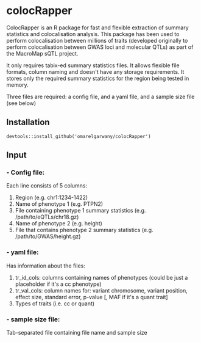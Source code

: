 # colocRapper

ColocRapper is an R package for fast and flexible extraction of summary statistics and colocalisation analysis. This package has been used to perform colocalisation between millions of traits (developed originally to perform colocalisation between GWAS loci and molecular QTLs) as part of the MacroMap sQTL project. 

It only requires tabix-ed summary statistics files. It allows flexible file formats, column naming and doesn't have any storage requirements. It stores only the required summary statistics for the region being tested in memory. 

Three files are required: a config file, and a yaml file, and a sample size file (see below)

## Installation

```
devtools::install_github('omarelgarwany/colocRapper')
```

## Input

### - Config file: 
  Each line consists of 5 columns:
  1. Region (e.g. chr1:1234-1422)
  2. Name of phenotype 1 (e.g. PTPN2)
  3. File containing phenotype 1 summary statistics (e.g. /path/to/eQTLs/chr18.gz)
  4. Name of phenotype 2 (e.g. height)
  5. File that contains phenotype 2 summary statistics (e.g. /path/to/GWAS/height.gz)

### - yaml file:
  Has information about the files:
  1. tr_id_cols: columns containing names of phenotypes (could be just a placeholder if it's a cc phenotype)
  2. tr_val_cols: column names for: variant chromosome, variant position, effect size, standard error, p-value [, MAF if it's a quant trait]
  3. Types of traits (i.e. cc or quant)

### - sample size file:
  Tab-separated file containing file name and sample size
